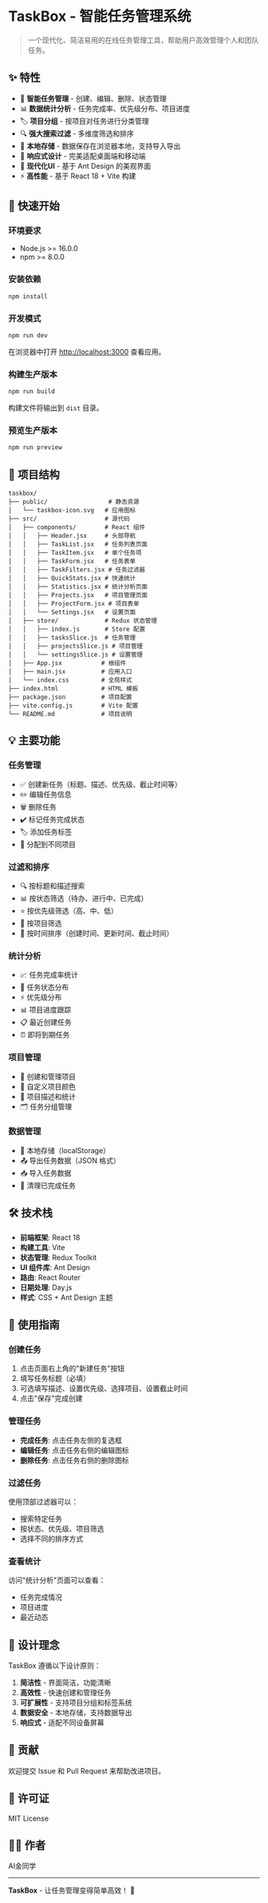 # TaskBox - 智能任务管理系统

> 一个现代化、简洁易用的在线任务管理工具，帮助用户高效管理个人和团队任务。

## ✨ 特性

- 🎯 **智能任务管理** - 创建、编辑、删除、状态管理
- 📊 **数据统计分析** - 任务完成率、优先级分布、项目进度
- 🏷️ **项目分组** - 按项目对任务进行分类管理
- 🔍 **强大搜索过滤** - 多维度筛选和排序
- 💾 **本地存储** - 数据保存在浏览器本地，支持导入导出
- 📱 **响应式设计** - 完美适配桌面端和移动端
- 🎨 **现代化UI** - 基于 Ant Design 的美观界面
- ⚡ **高性能** - 基于 React 18 + Vite 构建

## 🚀 快速开始

### 环境要求

- Node.js >= 16.0.0
- npm >= 8.0.0

### 安装依赖

```bash
npm install
```

### 开发模式

```bash
npm run dev
```

在浏览器中打开 [http://localhost:3000](http://localhost:3000) 查看应用。

### 构建生产版本

```bash
npm run build
```

构建文件将输出到 `dist` 目录。

### 预览生产版本

```bash
npm run preview
```

## 📁 项目结构

```
taskbox/
├── public/                 # 静态资源
│   └── taskbox-icon.svg   # 应用图标
├── src/                   # 源代码
│   ├── components/        # React 组件
│   │   ├── Header.jsx     # 头部导航
│   │   ├── TaskList.jsx   # 任务列表页面
│   │   ├── TaskItem.jsx   # 单个任务项
│   │   ├── TaskForm.jsx   # 任务表单
│   │   ├── TaskFilters.jsx # 任务过滤器
│   │   ├── QuickStats.jsx # 快速统计
│   │   ├── Statistics.jsx # 统计分析页面
│   │   ├── Projects.jsx   # 项目管理页面
│   │   ├── ProjectForm.jsx # 项目表单
│   │   └── Settings.jsx   # 设置页面
│   ├── store/             # Redux 状态管理
│   │   ├── index.js       # Store 配置
│   │   ├── tasksSlice.js  # 任务管理
│   │   ├── projectsSlice.js # 项目管理
│   │   └── settingsSlice.js # 设置管理
│   ├── App.jsx           # 根组件
│   ├── main.jsx          # 应用入口
│   └── index.css         # 全局样式
├── index.html            # HTML 模板
├── package.json          # 项目配置
├── vite.config.js        # Vite 配置
└── README.md             # 项目说明
```

## 💡 主要功能

### 任务管理
- ✅ 创建新任务（标题、描述、优先级、截止时间等）
- ✏️ 编辑任务信息
- 🗑️ 删除任务
- ✔️ 标记任务完成状态
- 🏷️ 添加任务标签
- 📂 分配到不同项目

### 过滤和排序
- 🔍 按标题和描述搜索
- 📊 按状态筛选（待办、进行中、已完成）
- ⭐ 按优先级筛选（高、中、低）
- 📁 按项目筛选
- 📅 按时间排序（创建时间、更新时间、截止时间）

### 统计分析
- 📈 任务完成率统计
- 🎯 任务状态分布
- ⚡ 优先级分布
- 📊 项目进度跟踪
- 📋 最近创建任务
- ⏰ 即将到期任务

### 项目管理
- 📁 创建和管理项目
- 🎨 自定义项目颜色
- 📝 项目描述和统计
- 🗂️ 任务分组管理

### 数据管理
- 💾 本地存储（localStorage）
- 📤 导出任务数据（JSON 格式）
- 📥 导入任务数据
- 🧹 清理已完成任务

## 🛠️ 技术栈

- **前端框架**: React 18
- **构建工具**: Vite
- **状态管理**: Redux Toolkit
- **UI 组件库**: Ant Design
- **路由**: React Router
- **日期处理**: Day.js
- **样式**: CSS + Ant Design 主题

## 📝 使用指南

### 创建任务
1. 点击页面右上角的"新建任务"按钮
2. 填写任务标题（必填）
3. 可选填写描述、设置优先级、选择项目、设置截止时间
4. 点击"保存"完成创建

### 管理任务
- **完成任务**: 点击任务左侧的复选框
- **编辑任务**: 点击任务右侧的编辑图标
- **删除任务**: 点击任务右侧的删除图标

### 过滤任务
使用顶部过滤器可以：
- 搜索特定任务
- 按状态、优先级、项目筛选
- 选择不同的排序方式

### 查看统计
访问"统计分析"页面可以查看：
- 任务完成情况
- 项目进度
- 最近动态

## 🎯 设计理念

TaskBox 遵循以下设计原则：

1. **简洁性** - 界面简洁，功能清晰
2. **高效性** - 快速创建和管理任务
3. **可扩展性** - 支持项目分组和标签系统
4. **数据安全** - 本地存储，支持数据导出
5. **响应式** - 适配不同设备屏幕

## 🤝 贡献

欢迎提交 Issue 和 Pull Request 来帮助改进项目。

## 📄 许可证

MIT License

## 👨‍💻 作者

AI金同学

---

**TaskBox** - 让任务管理变得简单高效！ 🚀